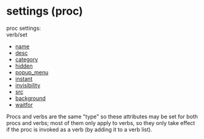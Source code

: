 # settings (proc)

proc settings:\
verb/set
- [name](/ref/verb/set/name.md)
- [desc](/ref/verb/set.md)
- [category](/ref/verb/set/category.md)
- [hidden](/ref/verb/set/hidden.md)
- [popup_menu](/ref/verb/set/popup_menu.md)
- [instant](/ref/verb/set/instant.md)
- [invisibility](/ref/verb/set/invisibility.md)
- [src](/ref/verb/set/src.md)
- [background](/ref/proc/set_background.md)
- [waitfor](/ref/proc/set_waitfor.md)

Procs and verbs are the same "type" so these attributes may
be set for both procs and verbs; most of them only apply to verbs, so
they only take effect if the proc is invoked as a verb (by adding it to
a verb list).